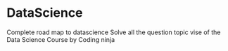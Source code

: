 # DataScience
Complete road map to datascience
Solve all the question topic vise of the Data Science Course by Coding ninja 
